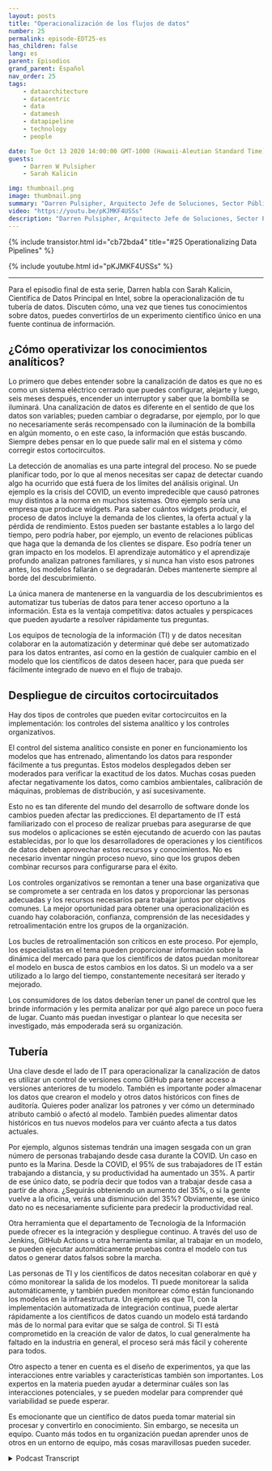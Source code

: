 ```yaml
---
layout: posts
title: "Operacionalización de los flujos de datos"
number: 25
permalink: episode-EDT25-es
has_children: false
lang: es
parent: Episodios
grand_parent: Español
nav_order: 25
tags:
    - dataarchitecture
    - datacentric
    - data
    - datamesh
    - datapipeline
    - technology
    - people

date: Tue Oct 13 2020 14:00:00 GMT-1000 (Hawaii-Aleutian Standard Time)
guests:
    - Darren W Pulsipher
    - Sarah Kalicin

img: thumbnail.png
image: thumbnail.png
summary: "Darren Pulsipher, Arquitecto Jefe de Soluciones, Sector Público, Intel, conversa con Sarah Kalicin, Científica de Datos Principal, Intel, acerca de la operacionalización del flujo de datos de su organización. Se requiere un esfuerzo en equipo para modelar, monitorear y producir una fuente continua de información valiosa. Este es el último episodio de la serie de Cómo impulsar la Transformación Organizativa para Convertirse en una Empresa Centrada en los Datos."
video: "https://youtu.be/pKJMKF4USSs"
description: "Darren Pulsipher, Arquitecto Jefe de Soluciones, Sector Público, Intel, conversa con Sarah Kalicin, Científica de Datos Principal, Intel, acerca de la operacionalización del flujo de datos de su organización. Se requiere un esfuerzo en equipo para modelar, monitorear y producir una fuente continua de información valiosa. Este es el último episodio de la serie de Cómo impulsar la Transformación Organizativa para Convertirse en una Empresa Centrada en los Datos."
---
```


<div>
{% include transistor.html id="cb72bda4" title="#25 Operationalizing Data Pipelines" %}

{% include youtube.html id="pKJMKF4USSs" %}
</div>

---

Para el episodio final de esta serie, Darren habla con Sarah Kalicin, Científica de Datos Principal en Intel, sobre la operacionalización de tu tubería de datos. Discuten cómo, una vez que tienes tus conocimientos sobre datos, puedes convertirlos de un experimento científico único en una fuente continua de información.

## ¿Cómo operativizar los conocimientos analíticos?

Lo primero que debes entender sobre la canalización de datos es que no es como un sistema eléctrico cerrado que puedes configurar, alejarte y luego, seis meses después, encender un interruptor y saber que la bombilla se iluminará. Una canalización de datos es diferente en el sentido de que los datos son variables; pueden cambiar o degradarse, por ejemplo, por lo que no necesariamente serás recompensado con la iluminación de la bombilla en algún momento, o en este caso, la información que estás buscando. Siempre debes pensar en lo que puede salir mal en el sistema y cómo corregir estos cortocircuitos.

La detección de anomalías es una parte integral del proceso. No se puede planificar todo, por lo que al menos necesitas ser capaz de detectar cuando algo ha ocurrido que está fuera de los límites del análisis original. Un ejemplo es la crisis del COVID, un evento impredecible que causó patrones muy distintos a la norma en muchos sistemas. Otro ejemplo sería una empresa que produce widgets. Para saber cuántos widgets producir, el proceso de datos incluye la demanda de los clientes, la oferta actual y la pérdida de rendimiento. Estos pueden ser bastante estables a lo largo del tiempo, pero podría haber, por ejemplo, un evento de relaciones públicas que haga que la demanda de los clientes se dispare. Eso podría tener un gran impacto en los modelos. El aprendizaje automático y el aprendizaje profundo analizan patrones familiares, y si nunca han visto esos patrones antes, los modelos fallarán o se degradarán. Debes mantenerte siempre al borde del descubrimiento.

La única manera de mantenerse en la vanguardia de los descubrimientos es automatizar tus tuberías de datos para tener acceso oportuno a la información. Esta es la ventaja competitiva: datos actuales y perspicaces que pueden ayudarte a resolver rápidamente tus preguntas.

Los equipos de tecnología de la información (TI) y de datos necesitan colaborar en la automatización y determinar qué debe ser automatizado para los datos entrantes, así como en la gestión de cualquier cambio en el modelo que los científicos de datos deseen hacer, para que pueda ser fácilmente integrado de nuevo en el flujo de trabajo.

## Despliegue de circuitos cortocircuitados

Hay dos tipos de controles que pueden evitar cortocircuitos en la implementación: los controles del sistema analítico y los controles organizativos.

El control del sistema analítico consiste en poner en funcionamiento los modelos que has entrenado, alimentando los datos para responder fácilmente a tus preguntas. Estos modelos desplegados deben ser moderados para verificar la exactitud de los datos. Muchas cosas pueden afectar negativamente los datos, como cambios ambientales, calibración de máquinas, problemas de distribución, y así sucesivamente.

Esto no es tan diferente del mundo del desarrollo de software donde los cambios pueden afectar las predicciones. El departamento de IT está familiarizado con el proceso de realizar pruebas para asegurarse de que sus modelos o aplicaciones se estén ejecutando de acuerdo con las pautas establecidas, por lo que los desarrolladores de operaciones y los científicos de datos deben aprovechar estos recursos y conocimientos. No es necesario inventar ningún proceso nuevo, sino que los grupos deben combinar recursos para configurarse para el éxito.

Los controles organizativos se remontan a tener una base organizativa que se compromete a ser centrada en los datos y proporcionar las personas adecuadas y los recursos necesarios para trabajar juntos por objetivos comunes. La mejor oportunidad para obtener una operacionalización es cuando hay colaboración, confianza, comprensión de las necesidades y retroalimentación entre los grupos de la organización.

Los bucles de retroalimentación son críticos en este proceso. Por ejemplo, los especialistas en el tema pueden proporcionar información sobre la dinámica del mercado para que los científicos de datos puedan monitorear el modelo en busca de estos cambios en los datos. Si un modelo va a ser utilizado a lo largo del tiempo, constantemente necesitará ser iterado y mejorado.

Los consumidores de los datos deberían tener un panel de control que les brinde información y les permita analizar por qué algo parece un poco fuera de lugar. Cuanto más puedan investigar o plantear lo que necesita ser investigado, más empoderada será su organización.

## Tubería

Una clave desde el lado de IT para operacionalizar la canalización de datos es utilizar un control de versiones como GitHub para tener acceso a versiones anteriores de tu modelo. También es importante poder almacenar los datos que crearon el modelo y otros datos históricos con fines de auditoría. Quieres poder analizar los patrones y ver cómo un determinado atributo cambió o afectó al modelo. También puedes alimentar datos históricos en tus nuevos modelos para ver cuánto afecta a tus datos actuales.

Por ejemplo, algunos sistemas tendrán una imagen sesgada con un gran número de personas trabajando desde casa durante la COVID. Un caso en punto es la Marina. Desde la COVID, el 95% de sus trabajadores de IT están trabajando a distancia, y su productividad ha aumentado un 35%. A partir de ese único dato, se podría decir que todos van a trabajar desde casa a partir de ahora. ¿Seguirás obteniendo un aumento del 35%, o si la gente vuelve a la oficina, verás una disminución del 35%? Obviamente, ese único dato no es necesariamente suficiente para predecir la productividad real.

Otra herramienta que el departamento de Tecnología de la Información puede ofrecer es la integración y despliegue continuo. A través del uso de Jenkins, GitHub Actions u otra herramienta similar, al trabajar en un modelo, se pueden ejecutar automáticamente pruebas contra el modelo con tus datos o generar datos falsos sobre la marcha.

Las personas de TI y los científicos de datos necesitan colaborar en qué y cómo monitorear la salida de los modelos. TI puede monitorear la salida automáticamente, y también pueden monitorear cómo están funcionando los modelos en la infraestructura. Un ejemplo es que TI, con la implementación automatizada de integración continua, puede alertar rápidamente a los científicos de datos cuando un modelo está tardando más de lo normal para evitar que se salga de control. Si TI está comprometido en la creación de valor de datos, lo cual generalmente ha faltado en la industria en general, el proceso será más fácil y coherente para todos.

Otro aspecto a tener en cuenta es el diseño de experimentos, ya que las interacciones entre variables y características también son importantes. Los expertos en la materia pueden ayudar a determinar cuáles son las interacciones potenciales, y se pueden modelar para comprender qué variabilidad se puede esperar.

Es emocionante que un científico de datos pueda tomar material sin procesar y convertirlo en conocimiento. Sin embargo, se necesita un equipo. Cuanto más todos en tu organización puedan aprender unos de otros en un entorno de equipo, más cosas maravillosas pueden suceder.



<details>
<summary> Podcast Transcript </summary>

<p></p>

</details>
